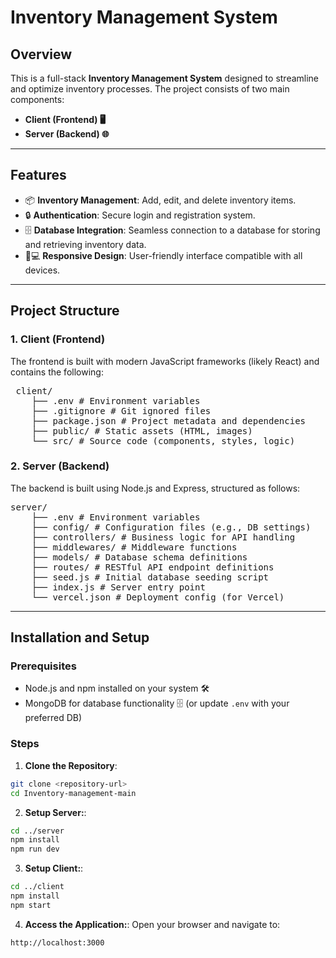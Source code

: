 # Inventory Management System

## Overview

This is a full-stack **Inventory Management System** designed to streamline and optimize inventory processes. The project consists of two main components:

- **Client (Frontend) 🖥️**
- **Server (Backend) 🌐**

---

## Features

- 📦 **Inventory Management**: Add, edit, and delete inventory items.  
- 🔒 **Authentication**: Secure login and registration system.  
- 🗄️ **Database Integration**: Seamless connection to a database for storing and retrieving inventory data.  
- 📱💻 **Responsive Design**: User-friendly interface compatible with all devices.

---

## Project Structure

### 1. Client (Frontend)

The frontend is built with modern JavaScript frameworks (likely React) and contains the following:

<pre> client/
    ├── .env # Environment variables 
    ├── .gitignore # Git ignored files 
    ├── package.json # Project metadata and dependencies 
    ├── public/ # Static assets (HTML, images) 
    └── src/ # Source code (components, styles, logic) </pre>

### 2. Server (Backend)

The backend is built using Node.js and Express, structured as follows:

<pre>server/ 
    ├── .env # Environment variables 
    ├── config/ # Configuration files (e.g., DB settings) 
    ├── controllers/ # Business logic for API handling 
    ├── middlewares/ # Middleware functions 
    ├── models/ # Database schema definitions 
    ├── routes/ # RESTful API endpoint definitions 
    ├── seed.js # Initial database seeding script 
    ├── index.js # Server entry point 
    └── vercel.json # Deployment config (for Vercel)  </pre>

---

## Installation and Setup

### Prerequisites

- Node.js and npm installed on your system 🛠️  
- MongoDB for database functionality 🗄️ (or update `.env` with your preferred DB)

### Steps

1. **Clone the Repository**:

```bash
git clone <repository-url>
cd Inventory-management-main
```

2. **Setup Server:**:

```bash
cd ../server
npm install
npm run dev
```

3. **Setup Client:**:

```bash
cd ../client
npm install
npm start
```

4. **Access the Application:**:
    Open your browser and navigate to:

```bash
http://localhost:3000
```


